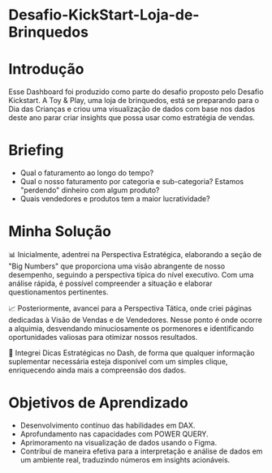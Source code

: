 # Desafio-KickStart-Loja-de-Brinquedos

# Introdução

Esse Dashboard foi produzido como parte do desafio proposto pelo Desafio Kickstart. A Toy & Play, uma loja de brinquedos, está se preparando para o Dia das Crianças e criou uma visualização de dados com base nos dados deste ano parar criar insights que possa usar como estratégia de vendas.

# Briefing

- Qual o faturamento ao longo do tempo?
- Qual o nosso faturamento por categoria e sub-categoria? Estamos "perdendo" dinheiro com algum produto?
- Quais vendedores e produtos tem a maior lucratividade?


# Minha Solução
📊 Inicialmente, adentrei na Perspectiva Estratégica, elaborando a seção de "Big Numbers" que proporciona uma visão abrangente de nosso desempenho, seguindo a perspectiva típica do nível executivo. Com uma análise rápida, é possível compreender a situação e elaborar questionamentos pertinentes.

📈 Posteriormente, avancei para a Perspectiva Tática, onde criei páginas dedicadas à Visão de Vendas e de Vendedores. Nesse ponto é onde ocorre a alquimia, desvendando minuciosamente os pormenores e identificando oportunidades valiosas para otimizar nossos resultados.

🧐 Integrei Dicas Estratégicas no Dash, de forma que qualquer informação suplementar necessária esteja disponível com um simples clique, enriquecendo ainda mais a compreensão dos dados.


# Objetivos de Aprendizado
- Desenvolvimento contínuo das habilidades em DAX.
- Aprofundamento nas capacidades com POWER QUERY.
- Aprimoramento na visualização de dados usando o Figma.
- Contribuí de maneira efetiva para a interpretação e análise de dados em um ambiente real, traduzindo números em insights acionáveis.
